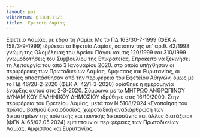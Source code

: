 ```yaml
---
layout: poi
wikidatum: Q130451123
title:  Εφετείο Λαμίας
---
```


Εφετείο Λαμίας, με έδρα τη Λαμία: Με το ΠΔ 163/30-7-1999 (ΦΕΚ Α΄ 158/3-9-1999) ιδρύεται το Εφετείο Λαμίας, κατόπιν της υπ’ αριθ. 42/1998 γνώμη της Ολομέλειας του Αρείου Πάγου και τις 120/1999 και 310/1999 γνωμοδοτήσεις του Συμβουλίου της Επικρατείας. Επρόκειτο να ξεκινήσει τη λειτουργία του από 3 Ιανουαρίου 2020. στο οποίο υπήχθησαν οι περιφέρειες των Πρωτοδικείων Λαμίας, Άμφισσας και Ευρυτανίας, οι οποίες αποσπάσθησαν από την περιφέρεια του Εφετείου Αθηνών, όμως με το ΠΔ 46/28-2-2020 (ΦΕΚ Α΄ 42/1-3-2020) ορίσθηκε η ημερομηνία έναρξης αυτού στις 2-3-2020. Σύμφωνα με το ΜΗΤΡΩΟ ΑΝΘΡΩΠΙΝΟΥ ΔΥΝΑΜΙΚΟΥ ΕΛΛΗΝΙΚΟΥ ΔΗΜΟΣΙΟΥ ιδρύθηκε στις 16/10/2000. Στην περιφέρεια του Εφετείου Λαμίας, μετά τον Ν.5108/2024 «Ενοποίηση του πρώτου βαθμού δικαιοδοσίας, χωροταξική αναδιάρθρωση των δικαστηρίων της πολιτικής και ποινικής δικαιοσύνης και άλλες διατάξεις» (ΦΕΚ Α’ 65/02.05.2024) εμπίπτουν οι περιφέρειες των Πρωτοδικείων Λαμίας, Άμφισσας και Ευρυτανίας.
